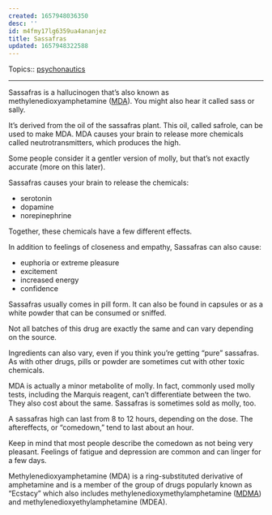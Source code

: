 ```yaml
---
created: 1657948036350
desc: ''
id: m4fmy17lg6359ua4ananjez
title: Sassafras
updated: 1657948322588
---
```

   
Topics::  [psychonautics](../topics/psychonautics.md)   
   
   
---   
   
Sassafras is a hallucinogen that’s also known as methylenedioxyamphetamine ([MDA](/not_created.md)). You might also hear it called sass or sally.   
   
It’s derived from the oil of the sassafras plant. This oil, called safrole, can be used to make MDA. MDA causes your brain to release more chemicals called neutrotransmitters, which produces the high.   
   
Some people consider it a gentler version of molly, but that’s not exactly accurate (more on this later).   
   
Sassafras causes your brain to release the chemicals:   
   
   
- serotonin   
- dopamine   
- norepinephrine   
   
Together, these chemicals have a few different effects.   
   
In addition to feelings of closeness and empathy, Sassafras can also cause:   
   
   
- euphoria or extreme pleasure   
- excitement   
- increased energy   
- confidence   
   
Sassafras usually comes in pill form. It can also be found in capsules or as a white powder that can be consumed or sniffed.   
   
Not all batches of this drug are exactly the same and can vary depending on the source.   
   
Ingredients can also vary, even if you think you’re getting “pure” sassafras. As with other drugs, pills or powder are sometimes cut with other toxic chemicals.   
   
MDA is actually a minor metabolite of molly. In fact, commonly used molly tests, including the Marquis reagent, can’t differentiate between the two. They also cost about the same. Sassafras is sometimes sold as molly, too.   
   
A sassafras high can last from 8 to 12 hours, depending on the dose. The aftereffects, or “comedown,” tend to last about an hour.   
   
Keep in mind that most people describe the comedown as not being very pleasant. Feelings of fatigue and depression are common and can linger for a few days.   
   
Methylenedioxyamphetamine (MDA) is a ring-substituted derivative of amphetamine and is a member of the group of drugs popularly known as “Ecstacy” which also includes methylenedioxymethylamphetamine ([MDMA](../archive/MDMA.md)) and methylenedioxyethylamphetamine (MDEA).